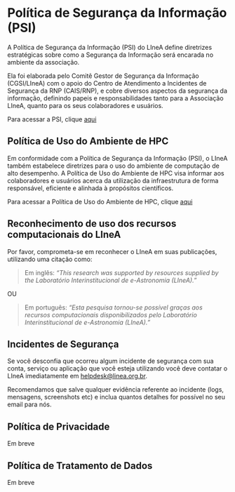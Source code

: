 # Política de Segurança da Informação (PSI)

A Política de Segurança da Informação (PSI) do LIneA define diretrizes estratégicas sobre como a Segurança da Informação será encarada no ambiente da associação.

Ela foi elaborada pelo Comitê Gestor de Segurança da Informação (CGSI/LIneA) com o apoio do Centro de Atendimento a Incidentes de Segurança da RNP (CAIS/RNP), e cobre diversos aspectos da segurança da informação, definindo papeis e responsabilidades tanto para a Associação LIneA, quanto para os seus colaboradores e usuários.

Para acessar a PSI, clique [aqui](https://docs.google.com/document/d/1guNonR3KK8u016o5_DVXsYQqrZdKLOIkASiOkPqBgOE/edit?usp=sharing)

## Política de Uso do Ambiente de HPC

Em conformidade com a Política de Segurança da Informação (PSI), o LIneA também estabelece diretrizes para o uso do ambiente de computação de alto desempenho. A Política de Uso do Ambiente de HPC visa informar aos colaboradores e usuários acerca da utilização da infraestrutura de forma responsável, eficiente e alinhada à propósitos científicos. 

Para acessar a Política de Uso do Ambiente de HPC, clique [aqui](https://docs.google.com/document/d/1guNonR3KK8u016o5_DVXsYQqrZdKLOIkASiOkPqBgOE/edit?tab=t.0#heading=h.kuskslbjusdl)

## Reconhecimento de uso dos recursos computacionais do LIneA

Por favor, comprometa-se em reconhecer o LIneA em suas publicações, utilizando uma citação como:

> Em inglês: _“This research was supported by resources supplied by the Laboratório Interinstitucional de e-Astronomia (LIneA).”_
 
OU

> Em português:  _“Esta pesquisa tornou-se possível graças aos recursos computacionais disponibilizados pelo Laboratório Interinstitucional de e-Astronomia (LIneA).”_ 

## Incidentes de Segurança

Se você desconfia que ocorreu algum incidente de segurança com sua conta, serviço ou aplicação que você esteja utilizando você deve contatar o LIneA imediatamente em helpdesk@linea.org.br.

Recomendamos que salve qualquer evidência referente ao incidente (logs, mensagens, screenshots etc) e inclua quantos detalhes for possível no seu email para nós.


## Política de Privacidade

Em breve

## Política de Tratamento de Dados

Em breve 
